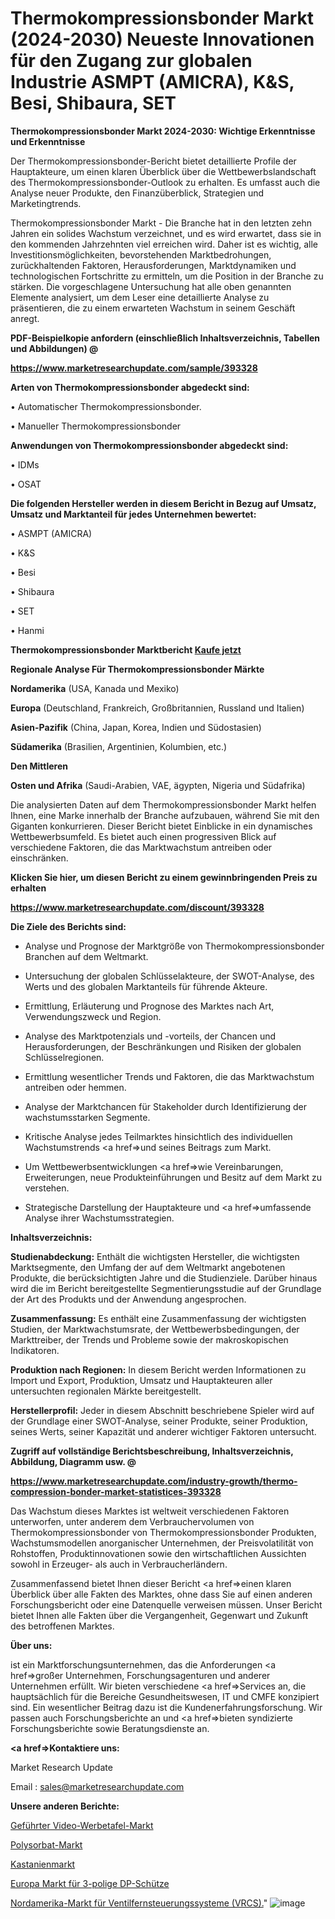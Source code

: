 # Thermokompressionsbonder Markt (2024-2030) Neueste Innovationen für den Zugang zur globalen Industrie ASMPT (AMICRA), K&S, Besi, Shibaura, SET

<strong>Thermokompressionsbonder Markt 2024-2030: Wichtige Erkenntnisse und Erkenntnisse</strong>

Der Thermokompressionsbonder-Bericht bietet detaillierte Profile der Hauptakteure, um einen klaren Überblick über die Wettbewerbslandschaft des Thermokompressionsbonder-Outlook zu erhalten. Es umfasst auch die Analyse neuer Produkte, den Finanzüberblick, Strategien und Marketingtrends.

Thermokompressionsbonder Markt - Die Branche hat in den letzten zehn Jahren ein solides Wachstum verzeichnet, und es wird erwartet, dass sie in den kommenden Jahrzehnten viel erreichen wird. Daher ist es wichtig, alle Investitionsmöglichkeiten, bevorstehenden Marktbedrohungen, zurückhaltenden Faktoren, Herausforderungen, Marktdynamiken und technologischen Fortschritte zu ermitteln, um die Position in der Branche zu stärken. Die vorgeschlagene Untersuchung hat alle oben genannten Elemente analysiert, um dem Leser eine detaillierte Analyse zu präsentieren, die zu einem erwarteten Wachstum in seinem Geschäft anregt.



<strong><b>PDF-Beispielkopie anfordern (einschließlich Inhaltsverzeichnis, Tabellen und Abbildungen) @ </b></strong>

<strong><a href=https://www.marketresearchupdate.com/sample/393328>

<strong>https://www.marketresearchupdate.com/sample/393328</u></a></strong></strong>



<strong>Arten von Thermokompressionsbonder abgedeckt sind:</strong>

• Automatischer Thermokompressionsbonder.

• Manueller Thermokompressionsbonder



<strong>Anwendungen von Thermokompressionsbonder abgedeckt sind:</strong>

• IDMs

• OSAT



<strong>Die folgenden Hersteller werden in diesem Bericht in Bezug auf Umsatz, Umsatz und Marktanteil für jedes Unternehmen bewertet:</strong>

• ASMPT (AMICRA)

• K&S

• Besi

• Shibaura

• SET

• Hanmi



<strong>Thermokompressionsbonder Marktbericht <a href=https://www.marketresearchupdate.com/buynow/393328>Kaufe jetzt</a></strong>



<strong>Regionale Analyse Für Thermokompressionsbonder Märkte</strong>



<strong>Nordamerika</strong> (USA, Kanada und Mexiko)



<strong>Europa</strong> (Deutschland, Frankreich, Großbritannien, Russland und Italien)



<strong>Asien-Pazifik</strong> (China, Japan, Korea, Indien und Südostasien)



<strong>Südamerika</strong> (Brasilien, Argentinien, Kolumbien, etc.)



<strong>Den Mittleren</strong> 

<strong>Osten und Afrika</strong> (Saudi-Arabien, VAE, ägypten, Nigeria und Südafrika)

Die analysierten Daten auf dem Thermokompressionsbonder Markt helfen Ihnen, eine Marke innerhalb der Branche aufzubauen, während Sie mit den Giganten konkurrieren. Dieser Bericht bietet Einblicke in ein dynamisches Wettbewerbsumfeld. Es bietet auch einen progressiven Blick auf verschiedene Faktoren, die das Marktwachstum antreiben oder einschränken.



<strong>Klicken Sie hier, um diesen Bericht zu einem gewinnbringenden Preis zu erhalten
</strong>

<strong><a href=https://www.marketresearchupdate.com/discount/393328>https://www.marketresearchupdate.com/discount/393328</b></u></strong></a>



<strong>Die Ziele des Berichts sind:</strong>

- Analyse und Prognose der Marktgröße von Thermokompressionsbonder Branchen auf dem Weltmarkt.

- Untersuchung der globalen Schlüsselakteure, der SWOT-Analyse, des Werts und des globalen Marktanteils für führende Akteure.

- Ermittlung, Erläuterung und Prognose des Marktes nach Art, Verwendungszweck und Region.

- Analyse des Marktpotenzials und -vorteils, der Chancen und Herausforderungen, der Beschränkungen und Risiken der globalen Schlüsselregionen.

- Ermittlung wesentlicher Trends und Faktoren, die das Marktwachstum antreiben oder hemmen.

- Analyse der Marktchancen für Stakeholder durch Identifizierung der wachstumsstarken Segmente.

- Kritische Analyse jedes Teilmarktes hinsichtlich des individuellen Wachstumstrends <a href=>und</a> seines Beitrags zum Markt.

- Um Wettbewerbsentwicklungen <a href=>wie</a> Vereinbarungen, Erweiterungen, neue Produkteinführungen und Besitz auf dem Markt zu verstehen.

- Strategische Darstellung der Hauptakteure und <a href=>umfas</a>sende Analyse ihrer Wachstumsstrategien.



<strong>Inhaltsverzeichnis:</strong>



<strong>Studienabdeckung:</strong> Enthält die wichtigsten Hersteller, die wichtigsten Marktsegmente, den Umfang der auf dem Weltmarkt angebotenen Produkte, die berücksichtigten Jahre und die Studienziele. Darüber hinaus wird die im Bericht bereitgestellte Segmentierungsstudie auf der Grundlage der Art des Produkts und der Anwendung angesprochen.



<strong>Zusammenfassung:</strong> Es enthält eine Zusammenfassung der wichtigsten Studien, der Marktwachstumsrate, der Wettbewerbsbedingungen, der Markttreiber, der Trends und Probleme sowie der makroskopischen Indikatoren.



<strong>Produktion nach Regionen:</strong> In diesem Bericht werden Informationen zu Import und Export, Produktion, Umsatz und Hauptakteuren aller untersuchten regionalen Märkte bereitgestellt.



<strong>Herstellerprofil:</strong> Jeder in diesem Abschnitt beschriebene Spieler wird auf der Grundlage einer SWOT-Analyse, seiner Produkte, seiner Produktion, seines Werts, seiner Kapazität und anderer wichtiger Faktoren untersucht.



<strong><b>Zugriff auf vollständige Berichtsbeschreibung, Inhaltsverzeichnis, Abbildung, Diagramm usw. @ </b></strong>

<strong><a href=https://www.marketresearchupdate.com/industry-growth/thermo-compression-bonder-market-statistices-393328>https://www.marketresearchupdate.com/industry-growth/thermo-compression-bonder-market-statistices-393328</a></strong>

Das Wachstum dieses Marktes ist weltweit verschiedenen Faktoren unterworfen, unter anderem dem Verbrauchervolumen von Thermokompressionsbonder von Thermokompressionsbonder Produkten, Wachstumsmodellen anorganischer Unternehmen, der Preisvolatilität von Rohstoffen, Produktinnovationen sowie den wirtschaftlichen Aussichten sowohl in Erzeuger- als auch in Verbraucherländern.

Zusammenfassend bietet Ihnen dieser Bericht <a href=>einen</a> klaren Überblick über alle Fakten des Marktes, ohne dass Sie auf einen anderen Forschungsbericht oder eine Datenquelle verweisen müssen. Unser Bericht bietet Ihnen alle Fakten über die Vergangenheit, Gegenwart und Zukunft des betroffenen Marktes.



<strong>Über uns:</strong>

 ist ein Marktforschungsunternehmen, das die Anforderungen <a href=>großer</a> Unternehmen, Forschungsagenturen und anderer Unternehmen erfüllt. Wir bieten verschiedene <a href=>Services</a> an, die hauptsächlich für die Bereiche Gesundheitswesen, IT und CMFE konzipiert sind. Ein wesentlicher Beitrag dazu ist die Kundenerfahrungsforschung. Wir passen auch Forschungsberichte an und <a href=>bieten</a> syndizierte Forschungsberichte sowie Beratungsdienste an.



<strong><a href=>Kontaktiere uns:</a></strong>

Market Research Update

Email : sales@marketresearchupdate.com



<strong>Unsere anderen Berichte:</strong>

<a href=https://www.linkedin.com/pulse/led-video-billboard-market-research>Geführter Video-Werbetafel-Markt</a>

<a href=https://www.linkedin.com/pulse/polysorbate-market-sizing-up-anticipating-trends>Polysorbat-Markt</a>

<a href=https://www.linkedin.com/pulse/chestnuts-market-2023-remarking-enormous-growth>Kastanienmarkt</a>

<a href=https://www.linkedin.com/pulse/europe-3-pole-dp-contactor-market-analysis-2023>Europa Markt für 3-polige DP-Schütze</a>

<a href=https://www.linkedin.com/pulse/north-america-valve-remote-control-system-vrcs-market>Nordamerika-Markt für Ventilfernsteuerungssysteme (VRCS).</a>"
![image](https://github.com/meghapanth/markettrends/assets/163847665/e65c3db7-a3fd-4327-bb79-ba7f3c4b3fe5)
